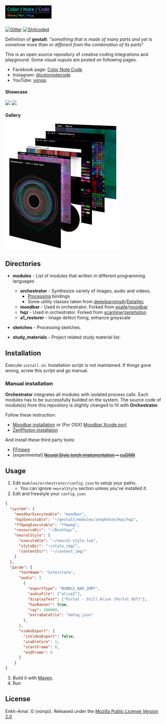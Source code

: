 # <img height="42px" src="https://github.com/punkowl/gestalt/blob/master/public/cnc-logo.png" />


[![Gitter][gitter-badge]][gitter]
[![Shitcoded][ulaanbaatar-badge]][ub-wiki]

Definition of **gestalt**: "*something that is made of many parts and yet is somehow more than or different from the combination of its parts*"

This is an open source repository of creative coding integrations and playground. Some visual ouputs are posted on following pages.

* Facebook page: [Color Note Code](https://www.facebook.com/colornotecode/)
* Instagram: [@colornotecode](https://www.instagram.com/colornotecode/)
* YouTube: [vonqo](https://www.youtube.com/channel/UCGmwCteDtjSBGco4qqs1QIQ/)

#### Showcase
[<img src="https://img.youtube.com/vi/Z6x50-Gg3c0/maxresdefault.jpg" width="30%">](https://youtu.be/Z6x50-Gg3c0)
[<img src="https://img.youtube.com/vi/pM8h-2b6zzM/maxresdefault.jpg" width="30%">](https://youtu.be/pM8h-2b6zzM)

#### Gallery
[<img height="400px" src="https://github.com/punkowl/gestalt/blob/master/public/gallery.png" />](https://www.facebook.com/colornotecode/photos/)

## Directories
* **modules** - List of modules that written in different programming languages
    * **orchestrator** - Synthesize variety of images, audio and videos.
		* [Processing](https://github.com/processing) bindings
		* Some utility classes taken from [deeplearning4j](https://github.com/deeplearning4j)/[DataVec](https://github.com/deeplearning4j/DataVec)
    * **moodbar** - Used in orchestrator. Forked from [exaile](https://github.com/exaile)/[moodbar](https://github.com/exaile/moodbar) 
    * **hqz** - Used in orchestrator. Forked from [scanlime](https://github.com/scanlime)/[zenphoton](https://github.com/scanlime/zenphoton) 
    * **a1_restorer** - Image defect fixing, enhance greyscale

* **sketches** - Processing sketches.
* **study_materials** - Project related study material list.

## Installation
Execute ```install.sh```. Installation script is not maintained. If things gone wrong, screw this script and go manual.

### Manual installation
**Orchestrator** integrates all modules with isolated process calls. Each modules has to be successfully builded on the system. The source code of module(s) from this repository is slightly changed to fit with **Orchestrator**. 
 
Follow these instruction:
* [Moodbar installation](https://github.com/PunkOwl/gestalt/tree/master/modules/moodbar) or (For OSX) [Moodbar Xcode port](https://github.com/PunkOwl/gestalt/tree/master/modules/moodbar-xcode)
* [ZenPhoton installaton](https://github.com/PunkOwl/gestalt/tree/master/modules/zenphoton/hqz)

And install these third party tools:
* [FFmpeg](https://www.ffmpeg.org/)
* [experimental] ~~[Neural Style torch implementation](https://github.com/jcjohnson/neural-style) + [cuDNN](https://developer.nvidia.com/cudnn)~~


## Usage
1. Edit ```modules/orchestrator/config.json``` to setup your paths.
	* You can ignore ```neuralStyle``` section unless you've installed it.
2. Edit and freestyle your ```config.json```
```json
{
  "system": {
    "moodbarExecuteable": "moodbar",
    "hqzExecutable": "~/gestalt/modules/zenphoton/hqz/hqz",
    "ffmpegExecutable": "ffmpeg",
    "resourceDir": "~/Desktop/",
    "neuralStyle": {
      "executable": "~/neural-style.lua",
      "styleDir": "~/style_img/",
      "contentDir": "~/content_img/"
    }
  },
  "param": {
      "fontName": "Interstate",
      "audio": [
        {
          "exportType": "BUBBLE_BAR_2DRT",
          "audioFile": ["alive2"],
          "displayText": ["Portal - Still Alive (Portal OST)"],
          "hasBanner": true,
          "ray": 200000,
          "extraDataFile": "dafuq.json"
        },
      ],
      "videoExport": {
        "isVideoExport": false,
        "usableCore": 1,
        "startFrame": 0,
        "endFrame": 0
      }
    }
}
```
3. Build it with [Maven](https://maven.apache.org/). 
4. Run

## License
Enkh-Amar. G (vonqo). Released under the [Mozilla Public License Version 2.0](LICENSE)

[gestalt-logo]: https://github.com/lupino22/gestalt/blob/master/public/logo.png
[codacy-badge]: https://app.codacy.com/project/badge/Grade/8d438e4c49964773b4668d381c478bfc
[codacy]: https://www.codacy.com/gh/PunkOwl/gestalt/dashboard?utm_source=github.com&amp;utm_medium=referral&amp;utm_content=PunkOwl/gestalt&amp;utm_campaign=Badge_Grade
[gitter-badge]: https://badges.gitter.im/punkowl-gestalt/community.svg
[gitter]: https://gitter.im/punkowl-gestalt/community?utm_source=badge&utm_medium=badge&utm_campaign=pr-badge
[ulaanbaatar-badge]: https://img.shields.io/badge/shitcoded%20in-%F0%9F%87%B2%F0%9F%87%B3ulaanbaatar-brightgreen.svg
[ub-wiki]: https://en.wikipedia.org/wiki/Ulaanbaatar
[linux-badge]: https://svgshare.com/i/Zhy.svg
[osx-badge]: https://svgshare.com/i/ZjP.svg

